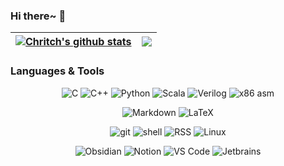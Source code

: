 ### Hi there~ 👋

<!-- 显示star等信息 -->
| <a href="https://github.com/anuraghazra/github-readme-stats"><img align="center" src="https://github-readme-stats.vercel.app/api?username=Zerokei&show_icons=true&include_all_commits=true&theme=buefy&hide_border=true" alt="Chritch's github stats" /></a> | <a href="https://github.com/anuraghazra/github-readme-stats"><img align="center" src="https://github-readme-stats.vercel.app/api/top-langs/?username=Zerokei&layout=compact&theme=buefy&hide_border=true" /></a> |
| ------------- | ------------- |

### Languages & Tools
<p align="center">
<img src="https://img.shields.io/badge/-C-a8b9cc?logo=c&logoColor=fff" alt="C" />
<img src="https://img.shields.io/badge/-C%2B%2B-00599c?logo=c%2B%2B&logoColor=fff" alt="C++" /> 
<img src="https://img.shields.io/badge/-Python-3776ab?logo=python&logoColor=fff" alt="Python" /> 
<img src="https://img.shields.io/badge/-Scala-c02300?logo=scala&logoColor=fff" alt="Scala" />
<img src="https://img.shields.io/badge/-Verilog-625f86?logo=v&logoColor=fff" alt="Verilog" />
<img src="https://img.shields.io/badge/-x86%20asm-0071C5?logo=intel&logoColor=fff" alt="x86 asm" />
</p>

<p align="center">
<img src="https://img.shields.io/badge/-Markdown-555555?logo=markdown&logoColor=fff" alt="Markdown" />
<img src="https://img.shields.io/badge/-LaTeX-111111?logo=latex&logoColor=fff" alt="LaTeX" />
</p>

<p align="center">
<img src="https://img.shields.io/badge/-git-F05032?logo=git&logoColor=fff" alt="git" />
<img src="https://img.shields.io/badge/-shell-4EAA25?logo=gnu%20bash&logoColor=fff" alt="shell" /> 
<img src="https://img.shields.io/badge/-RSS-FD6737?logo=rss&logoColor=fff" alt="RSS" /> 
<img src="https://img.shields.io/badge/-Linux-FCC624?logo=linux&logoColor=000" alt="Linux" />
</p>

<p align="center">
<img src="https://img.shields.io/badge/-Obsidian-8E2FFA?logo=obsidian&logoColor=fff" alt="Obsidian" />
<img src="https://img.shields.io/badge/-Notion-000000?logo=notion&logoColor=fff" alt="Notion" /> 
<img src="https://img.shields.io/badge/-VS%20Code-1f88ce?logo=visual%20studio%20code&logoColor=fff" alt="VS Code" /> 
<img src="https://img.shields.io/badge/-Jetbrains%20IDE-e1502b?logo=jetbrains&logoColor=fff" alt="Jetbrains" />
</p>
